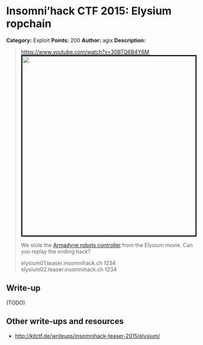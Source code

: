 # Insomni’hack CTF 2015: Elysium ropchain

**Category:** Exploit
**Points:** 200
**Author:** agix
**Description:**

> <https://www.youtube.com/watch?v=30BTQ6B4Y6M>
> <a href="http://www.youtube.com/watch?v=30BTQ6B4Y6M"><img src="http://img.youtube.com/vi/30BTQ6B4Y6M/0.jpg" border="3" width="640" height="480"/></a>
>
> We stole the [Armadyne robots controller](elysium_b783c103a5ad32767d40744046cc21e4.tar.gz) from the Elysium movie. Can you replay the ending hack?
>
> elysium01.teaser.insomnihack.ch 1234
> elysium02.teaser.insomnihack.ch 1234

## Write-up

(TODO)

## Other write-ups and resources

* <http://kitctf.de/writeups/insomnihack-teaser-2015/elysium/>
